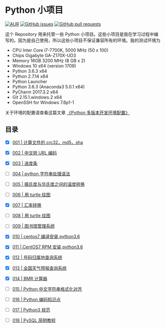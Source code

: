 # Python 小项目

[![AUR](https://img.shields.io/badge/license-GPL3%2B%20License-blue.svg)](https://github.com/jueti/Anaconda-tutorial/blob/master/LICENSE)
[![GitHub issues](https://img.shields.io/github/issues/jueti/python-projects.svg)](https://github.com/jueti/Python-projects/issues)
[![GitHub pull requests](https://img.shields.io/github/issues-pr/jueti/python-projects.svg)](https://github.com/jueti/Python-projects/pulls)


这个 Repository 用来托管一些 Python 小项目。这些小项目是我在学习过程中编写的。因为是自己使用，所以这些小项目不保证兼容所有的环境。我的测试环境为

- CPU Inter Core i7-7700K, 5000 MHz (50 x 100)
- Chips Gigabyte GA-Z170X-UD3
- Memory 16GB 3200 MHz (8 GB x 2)
- Windows 10 x64 (version 1709)
- Python 3.6.3 x64
- Python 2.7.14 x64
- Python Launcher
- Python 3.6.3 (Anaconda3 5.0.1 x64)
- PyCharm 2017.3.2 x64
- Git 2.15.1.windows.2 x64
- OpenSSH for Windows 7.6p1-1

关于环境的配置请查看这篇文章 [《Python 多版本开发环境配置》](environment_config_tutorial.md)

## 目录

- [x] [001 | 计算文件的 crc32，md5，sha](001/README.md)
- [x] [002 | 中文转 URL 编码](002/README.md)
- [x] [003 | 进度条](003/README.md)
- [ ] [004 | python 字符串处理语法](004/README.md)
- [ ] [005 | 摄氏度与华氏度之间的温度转换](005/template_convert.py)
- [ ] [006 | 用 turtle 绘图](006/README.md)
- [x] [007 | 汇率转换](007/currency_converter_v0.4.0.py)
- [ ] [008 | 用 turtle 绘图](008/README.md)
- [ ] [009 | 图书馆管理系统](009/README.md)
- [x] [010 | centos7 编译安装 python3.6](010/README.md)
- [x] [011 | CentOS7 RPM 安装 python3.6](011/README.md)
- [x] [012 | 号码归属地查询系统](012/telephone_query_system_v0.1.0.py)
- [x] [013 | 全国天气预报查询系统](013/README.md)
- [x] [014 | BMR 计算器](014/README.md)
- [ ] [015 | Python 中文字符串格式化对齐](015/README.md)
- [ ] [016 | Python 编码知识点](016/README.md)
- [ ] [017 | Python3 规范](017/README.md)
- [ ] [018 | PySQL 简明教程](018/README.md)


